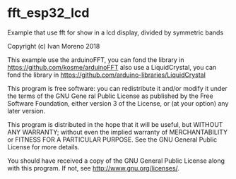# fft_esp32_lcd
  Example that use fft for show in a lcd display, divided by symmetric bands

  Copyright (c) Ivan Moreno 2018 
  
  This example use the arduinoFFT, you can fond the library in https://github.com/kosme/arduinoFFT
  also use a LiquidCrystal, you can fond the library in https://github.com/arduino-libraries/LiquidCrystal

  This program is free software: you can redistribute it and/or modify
  it under the terms of the GNU Gene ral Public License as published by
  the Free Software Foundation, either version 3 of the License, or
  (at your option) any later version.

  This program is distributed in the hope that it will be useful,
  but WITHOUT ANY WARRANTY; without even the implied warranty of
  MERCHANTABILITY or FITNESS FOR A PARTICULAR PURPOSE.  See the
  GNU General Public License for more details.

  You should have received a copy of the GNU General Public License
  along with this program.  If not, see <http://www.gnu.org/licenses/>.
